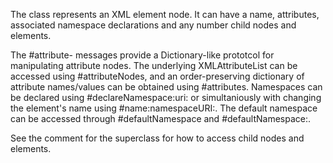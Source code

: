 The class represents an XML element node. It can have a name, attributes, associated namespace declarations and any number child nodes and elements.

The #attribute- messages provide a Dictionary-like prototcol for manipulating attribute nodes. The underlying XMLAttributeList can be accessed using #attributeNodes, and an order-preserving dictionary of attribute names/values can be obtained using #attributes. Namespaces can be declared using #declareNamespace:uri: or simultaniously with changing the element's name using #name:namespaceURI:. The default namespace can be accessed through #defaultNamespace and #defaultNamespace:.

See the comment for the superclass for how to access child nodes and elements.